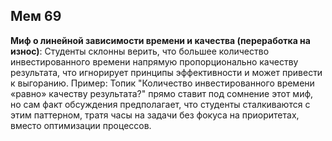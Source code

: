 ## Мем 69

**Миф о линейной зависимости времени и качества (переработка на износ)**: Студенты склонны верить, что большее количество инвестированного времени напрямую пропорционально качеству результата, что игнорирует принципы эффективности и может привести к выгоранию. Пример: Топик "Количество инвестированного времени «равно» качеству результата?" прямо ставит под сомнение этот миф, но сам факт обсуждения предполагает, что студенты сталкиваются с этим паттерном, тратя часы на задачи без фокуса на приоритетах, вместо оптимизации процессов.
